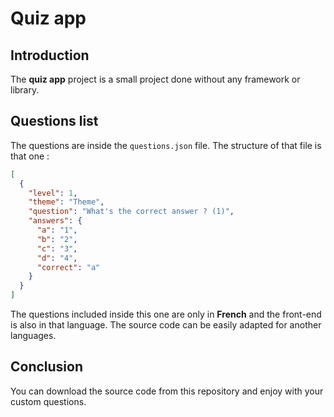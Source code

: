 # Quiz app

## Introduction

The **quiz app** project is a small project done without any
framework or library.

## Questions list

The questions are inside the `questions.json` file.
The structure of that file is that one :

```json
[
  {
    "level": 1,
    "theme": "Theme",
    "question": "What's the correct answer ? (1)",
    "answers": {
      "a": "1",
      "b": "2",
      "c": "3",
      "d": "4",
      "correct": "a"
    }
  }
]
```

The questions included inside this one are only in **French** and the front-end is also in that language.
The source code can be easily adapted for another languages.

## Conclusion

You can download the source code from this repository and enjoy with your custom questions.